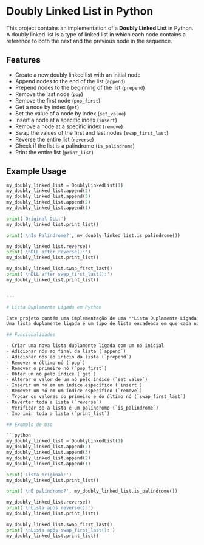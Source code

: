 # Doubly Linked List in Python

This project contains an implementation of a **Doubly Linked List** in Python.  
A doubly linked list is a type of linked list in which each node contains a reference to both the next and the previous node in the sequence.

## Features

- Create a new doubly linked list with an initial node
- Append nodes to the end of the list (`append`)
- Prepend nodes to the beginning of the list (`prepend`)
- Remove the last node (`pop`)
- Remove the first node (`pop_first`)
- Get a node by index (`get`)
- Set the value of a node by index (`set_value`)
- Insert a node at a specific index (`insert`)
- Remove a node at a specific index (`remove`)
- Swap the values of the first and last nodes (`swap_first_last`)
- Reverse the entire list (`reverse`)
- Check if the list is a palindrome (`is_palindrome`)
- Print the entire list (`print_list`)

## Example Usage

```python
my_doubly_linked_list = DoublyLinkedList(1)
my_doubly_linked_list.append(2)
my_doubly_linked_list.append(3)
my_doubly_linked_list.append(2)
my_doubly_linked_list.append(1)

print('Original DLL:')
my_doubly_linked_list.print_list()

print('\nIs Palindrome?', my_doubly_linked_list.is_palindrome())

my_doubly_linked_list.reverse()
print('\nDLL after reverse():')
my_doubly_linked_list.print_list()

my_doubly_linked_list.swap_first_last()
print('\nDLL after swap_first_last():')
my_doubly_linked_list.print_list()


---

# Lista Duplamente Ligada em Python

Este projeto contém uma implementação de uma **Lista Duplamente Ligada** em Python.  
Uma lista duplamente ligada é um tipo de lista encadeada em que cada nó contém uma referência tanto para o próximo quanto para o nó anterior na sequência.

## Funcionalidades

- Criar uma nova lista duplamente ligada com um nó inicial
- Adicionar nós ao final da lista (`append`)
- Adicionar nós ao início da lista (`prepend`)
- Remover o último nó (`pop`)
- Remover o primeiro nó (`pop_first`)
- Obter um nó pelo índice (`get`)
- Alterar o valor de um nó pelo índice (`set_value`)
- Inserir um nó em um índice específico (`insert`)
- Remover um nó em um índice específico (`remove`)
- Trocar os valores do primeiro e do último nó (`swap_first_last`)
- Reverter toda a lista (`reverse`)
- Verificar se a lista é um palíndromo (`is_palindrome`)
- Imprimir toda a lista (`print_list`)

## Exemplo de Uso

```python
my_doubly_linked_list = DoublyLinkedList(1)
my_doubly_linked_list.append(2)
my_doubly_linked_list.append(3)
my_doubly_linked_list.append(2)
my_doubly_linked_list.append(1)

print('Lista original:')
my_doubly_linked_list.print_list()

print('\nÉ palíndromo?', my_doubly_linked_list.is_palindrome())

my_doubly_linked_list.reverse()
print('\nLista após reverse():')
my_doubly_linked_list.print_list()

my_doubly_linked_list.swap_first_last()
print('\nLista após swap_first_last():')
my_doubly_linked_list.print_list()
